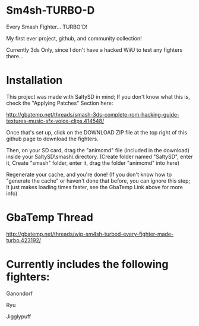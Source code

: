 # Sm4sh-TURBO-D

Every Smash Fighter... TURBO'D!

My first ever project, github, and community collection!

Currently 3ds Only, since I don't have a hacked WiiU to test any fighters there...

# Installation

This project was made with SaltySD in mind; If you don't know what this is, check the "Applying Patches" Section here:

http://gbatemp.net/threads/smash-3ds-complete-rom-hacking-guide-textures-music-sfx-voice-clips.414548/

Once that's set up, click on the DOWNLOAD ZIP file at the top right of this github page to download the fighters.

Then, on your SD card, drag the "animcmd" file (included in the download) inside your SaltySD\smash\ directory. (Create folder named "SaltySD", enter it, Create "smash" folder, enter it, drag the folder "animcmd" into here)

Regenerate your cache, and you're done! (If you don't know how to "generate the cache" or haven't done that before, you can ignore this step; It just makes loading times faster, see the GbaTemp Link above for more info)

# GbaTemp Thread

http://gbatemp.net/threads/wip-sm4sh-turbod-every-fighter-made-turbo.423192/


# Currently includes the following fighters:

Ganondorf

Ryu

Jigglypuff
